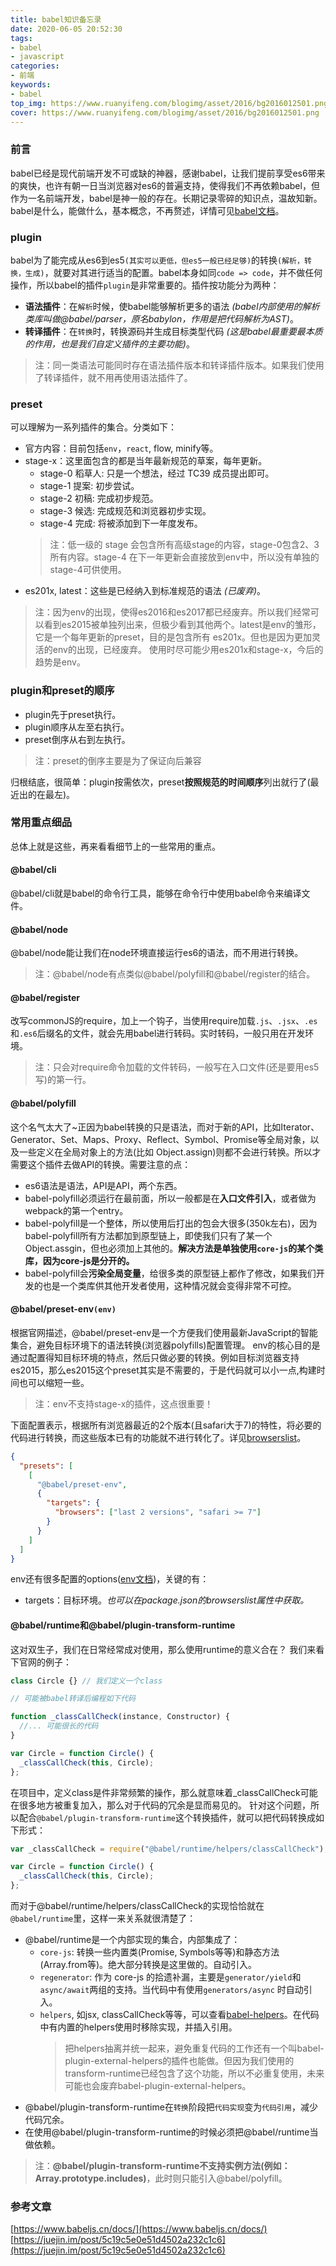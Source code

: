 ```yaml
---
title: babel知识备忘录
date: 2020-06-05 20:52:30
tags:
- babel
- javascript
categories:
- 前端
keywords:
- babel
top_img: https://www.ruanyifeng.com/blogimg/asset/2016/bg2016012501.png
cover: https://www.ruanyifeng.com/blogimg/asset/2016/bg2016012501.png
---
```


### 前言
babel已经是现代前端开发不可或缺的神器，感谢babel，让我们提前享受es6带来的爽快，也许有朝一日当浏览器对es6的普遍支持，使得我们不再依赖babel，但作为一名前端开发，babel是神一般的存在。长期记录零碎的知识点，温故知新。babel是什么，能做什么，基本概念，不再赘述，详情可见[babel文档](https://www.babeljs.cn/docs/)。

### plugin
babel为了能完成从es6到es5`(其实可以更低，但es5一般已经足够)`的转换`(解析，转换，生成)`，就要对其进行适当的配置。babel本身如同`code => code`，并不做任何操作，所以babel的插件`plugin`是非常重要的。插件按功能分为两种：
+ **语法插件**：在`解析`时候，使babel能够解析更多的语法 *(babel内部使用的解析类库叫做@babel/parser，原名babylon，作用是把代码解析为AST)*。
+ **转译插件**：在`转换`时，转换源码并生成目标类型代码 *(这是babel最重要最本质的作用，也是我们自定义插件的主要功能)*。
> 注：同一类语法可能同时存在语法插件版本和转译插件版本。如果我们使用了转译插件，就不用再使用语法插件了。

### preset
可以理解为一系列插件的集合。分类如下：
+ 官方内容：目前包括`env`，`react`, flow, minify等。
+ stage-x：这里面包含的都是当年最新规范的草案，每年更新。
  - stage-0  稻草人: 只是一个想法，经过 TC39 成员提出即可。
  - stage-1  提案: 初步尝试。
  - stage-2  初稿: 完成初步规范。
  - stage-3  候选: 完成规范和浏览器初步实现。
  - stage-4  完成: 将被添加到下一年度发布。
  > 注：低一级的 stage 会包含所有高级stage的内容，stage-0包含2、3所有内容。stage-4 在下一年更新会直接放到env中，所以没有单独的stage-4可供使用。
+ es201x, latest：这些是已经纳入到标准规范的语法 *(已废弃)*。
> 注：因为env的出现，使得es2016和es2017都已经废弃。所以我们经常可以看到es2015被单独列出来，但极少看到其他两个。latest是env的雏形，它是一个每年更新的preset，目的是包含所有 es201x。但也是因为更加灵活的env的出现，已经废弃。
使用时尽可能少用es201x和stage-x，今后的趋势是env。

### plugin和preset的顺序
+ plugin先于preset执行。
+ plugin顺序从左至右执行。
+ preset倒序从右到左执行。
> 注：preset的倒序主要是为了保证向后兼容

归根结底，很简单：plugin按需依次，preset**按照规范的时间顺序**列出就行了(最近出的在最左)。

### 常用重点细品
总体上就是这些，再来看看细节上的一些常用的重点。

#### @babel/cli
@babel/cli就是babel的命令行工具，能够在命令行中使用babel命令来编译文件。

#### @babel/node
@babel/node能让我们在node环境直接运行es6的语法，而不用进行转换。
> 注：@babel/node有点类似@babel/polyfill和@babel/register的结合。

#### @babel/register
改写commonJS的require，加上一个钩子，当使用require加载`.js`、`.jsx`、`.es`和`.es6`后缀名的文件，就会先用babel进行转码。实时转码，一般只用在开发环境。
> 注：只会对require命令加载的文件转码，一般写在入口文件(还是要用es5写)的第一行。

#### @babel/polyfill
这个名气太大了~正因为babel转换的只是语法，而对于新的API，比如Iterator、Generator、Set、Maps、Proxy、Reflect、Symbol、Promise等全局对象，以及一些定义在全局对象上的方法(比如 Object.assign)则都不会进行转换。所以才需要这个插件去做API的转换。需要注意的点：
+ es6语法是语法，API是API，两个东西。
+ babel-polyfill必须运行在最前面，所以一般都是在**入口文件引入**，或者做为webpack的第一个entry。
+ babel-polyfill是一个整体，所以使用后打出的包会大很多(350k左右)，因为babel-polyfill所有方法都加到原型链上，即使我们只有了某一个Object.assgin，但也必须加上其他的。**解决方法是单独使用`core-js`的某个类库，因为core-js是分开的。**
+ babel-polyfill会**污染全局变量**，给很多类的原型链上都作了修改，如果我们开发的也是一个类库供其他开发者使用，这种情况就会变得非常不可控。

#### @babel/preset-env`(env)`
根据官网描述，@babel/preset-env是一个方便我们使用最新JavaScript的智能集合，避免目标环境下的语法转换(浏览器polyfills)配置管理。
env的核心目的是通过配置得知目标环境的特点，然后只做必要的转换。例如目标浏览器支持es2015，那么es2015这个preset其实是不需要的，于是代码就可以小一点,构建时间也可以缩短一些。
> 注：env不支持stage-x的插件，这点很重要！

下面配置表示，根据所有浏览器最近的2个版本(且safari大于7)的特性，将必要的代码进行转换，而这些版本已有的功能就不进行转化了。详见[browserslist](https://github.com/browserslist/browserslist)。
```json
{
  "presets": [
    [
      "@babel/preset-env",
      {
        "targets": {
          "browsers": ["last 2 versions", "safari >= 7"]
        }
      }
    ]
  ]
}
```
env还有很多配置的options([env文档](https://www.babeljs.cn/docs/babel-preset-env#options))，关键的有：
+ targets：目标环境。*也可以在package.json的browserslist属性中获取。*

#### @babel/runtime和@babel/plugin-transform-runtime
这对双生子，我们在日常经常成对使用，那么使用runtime的意义合在？
我们来看下官网的例子：
```javascript
class Circle {} // 我们定义一个class

// 可能被babel转译后编程如下代码

function _classCallCheck(instance, Constructor) {
  //... 可能很长的代码
}

var Circle = function Circle() {
  _classCallCheck(this, Circle);
};
```
在项目中，定义class是件非常频繁的操作，那么就意味着_classCallCheck可能在很多地方被重复加入，那么对于代码的冗余是显而易见的。
针对这个问题，所以配合`@babel/plugin-transform-runtime`这个转换插件，就可以把代码转换成如下形式：
```javascript
var _classCallCheck = require("@babel/runtime/helpers/classCallCheck");

var Circle = function Circle() {
  _classCallCheck(this, Circle);
};
```
而对于@babel/runtime/helpers/classCallCheck的实现恰恰就在`@babel/runtime`里，这样一来关系就很清楚了：
+ @babel/runtime是一个内部实现的集合，内部集成了：
  - `core-js`: 转换一些内置类(Promise, Symbols等等)和静态方法 (Array.from等)。绝大部分转换是这里做的。自动引入。
  - `regenerator`: 作为 core-js 的拾遗补漏，主要是`generator/yield`和`async/await`两组的支持。当代码中有使用`generators/async` 时自动引入。
  - `helpers`, 如jsx, classCallCheck等等，可以查看[babel-helpers](https://github.com/babel/babel/blob/6.x/packages/babel-helpers/src/helpers.js)。在代码中有内置的helpers使用时移除实现，并插入引用。
    > 把helpers抽离并统一起来，避免重复代码的工作还有一个叫babel-plugin-external-helpers的插件也能做。但因为我们使用的 transform-runtime已经包含了这个功能，所以不必重复使用，未来可能也会废弃babel-plugin-external-helpers。
+ @babel/plugin-transform-runtime在`转换`阶段把`代码实现`变为`代码引用`，减少代码冗余。
+ 在使用@babel/plugin-transform-runtime的时候必须把@babel/runtime当做依赖。
> 注：**@babel/plugin-transform-runtime不支持实例方法(例如：Array.prototype.includes)**，此时则只能引入@babel/polyfill。


### 参考文章
[https://www.babeljs.cn/docs/](https://www.babeljs.cn/docs/)
[https://juejin.im/post/5c19c5e0e51d4502a232c1c6](https://juejin.im/post/5c19c5e0e51d4502a232c1c6)
